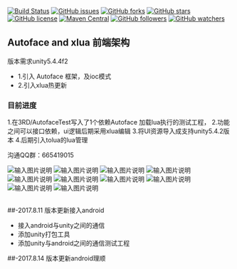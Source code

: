 
[![Build Status](https://travis-ci.org/ChessGame/GameClient.svg?branch=master)](https://travis-ci.org/ChessGame/GameClient)
[![GitHub issues](https://img.shields.io/github/issues/ChessGame/GameClient.svg)](https://github.com/ChessGame/GameClient/issues)
[![GitHub forks](https://img.shields.io/github/forks/ChessGame/GameClient.svg)](https://github.com/ChessGame/GameClient/network)
[![GitHub stars](https://img.shields.io/github/stars/ChessGame/GameClient.svg)](https://github.com/ChessGame/GameClient/stargazers)
[![GitHub license](https://img.shields.io/badge/license-Apache%202-blue.svg)](https://raw.githubusercontent.com/ChessGame/GameClient/master/LICENSE)
[![Maven Central](https://img.shields.io/maven-central/v/org.apache.maven/apache-maven.svg)]()
[![GitHub followers](https://img.shields.io/github/followers/xiaomoinfo.svg?style=social&label=Follow)]()
[![GitHub watchers](https://img.shields.io/github/watchers/ChessGame/GameClient.svg?style=social&label=Watch)]()  

## Autoface and xlua 前端架构

版本需求unity5.4.4f2

- 1.引入 Autoface 框架，及ioc模式
- 2.引入xlua热更新

### 目前进度
  1.在3RD/AutofaceTest写入了1个依赖Autoface 加载lua执行的测试工程，
  2.功能之间可以接口依赖，ui逻辑后期采用xlua编辑
  3.将UI资源导入成支持unity5.4.2版本
  4.后期引入tolua的lua管理

沟通QQ群：665419015


![输入图片说明](https://git.oschina.net/uploads/images/2017/0719/192826_1d6f397f_1387891.png "屏幕截图.png")
![输入图片说明](https://git.oschina.net/uploads/images/2017/0709/131509_9a969010_1387891.jpeg "在这里输入图片标题")
![输入图片说明](https://git.oschina.net/uploads/images/2017/0719/192845_5526c6bf_1387891.png "屏幕截图.png")
![输入图片说明](https://git.oschina.net/uploads/images/2017/0719/192900_a0dee563_1387891.png "屏幕截图.png")
![输入图片说明](https://git.oschina.net/uploads/images/2017/0719/192913_d65bc3cd_1387891.png "屏幕截图.png")
![输入图片说明](https://git.oschina.net/uploads/images/2017/0719/192926_298b49ff_1387891.png "屏幕截图.png")
![输入图片说明](https://git.oschina.net/uploads/images/2017/0719/192938_28a2548f_1387891.png "屏幕截图.png")
![输入图片说明](https://git.oschina.net/uploads/images/2017/0719/192954_eeba8b49_1387891.png "屏幕截图.png")
![输入图片说明](https://git.oschina.net/uploads/images/2017/0719/193004_066f1ad5_1387891.png "屏幕截图.png")
![输入图片说明](https://git.oschina.net/uploads/images/2017/0709/131509_9a969010_1387891.jpeg "在这里输入图片标题")

##

##-2017.8.11
版本更新接入android


- 接入android与unity之间的通信
- 添加unity打包工具
- 添加unity与android之间的通信测试工程 

##-2017.8.14
版本更新android理顺
